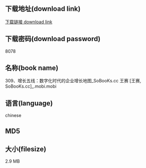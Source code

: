 ## 下载地址(download link)
[下载链接 download link](https://voluble-croquembouche-d321dc.netlify.app/?s=309%E3%80%81%E5%A2%9E%E9%95%BF%E4%BA%94%E7%BA%BF%EF%BC%9A%E6%95%B0%E5%AD%97%E5%8C%96%E6%97%B6%E4%BB%A3%E7%9A%84%E4%BC%81%E4%B8%9A%E5%A2%9E%E9%95%BF%E5%9C%B0%E5%9B%BE_SoBooKs.cc+%E7%8E%8B%E8%B5%9B+%5B%E7%8E%8B%E8%B5%9B%2C+SoBooKs.cc%5D_.mobi)

## 下载密码(download password)
8078

## 名称(book name)
309、增长五线：数字化时代的企业增长地图_SoBooKs.cc 王赛 [王赛, SoBooKs.cc]_.mobi.mobi

## 语言(language)
chinese

## MD5


## 大小(filesize)
2.9 MB
